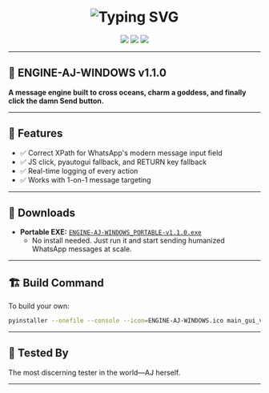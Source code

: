 
<h1 align="center">
  <img src="https://readme-typing-svg.demolab.com?font=Fira+Code&size=28&duration=2000&pause=1000&color=F77300&center=true&vCenter=true&width=1000&lines=ENGINE+AJ+for+Windows+v1.1.0;Built+for+Real+Love,+Tested+by+the+Best" alt="Typing SVG" />
</h1>

<p align="center">
  <img src="https://img.shields.io/github/v/release/richknowles/ENGINE-AJ-WINDOWS?color=%23f7768e&label=version&style=for-the-badge" />
  <img src="https://img.shields.io/github/languages/top/richknowles/ENGINE-AJ-WINDOWS?color=ff69b4&style=for-the-badge" />
  <img src="https://img.shields.io/github/last-commit/richknowles/ENGINE-AJ-WINDOWS?color=orange&style=for-the-badge" />
</p>

---

## 💬 ENGINE-AJ-WINDOWS v1.1.0

**A message engine built to cross oceans, charm a goddess, and finally click the damn Send button.**

---

## 🔧 Features

- ✅ Correct XPath for WhatsApp's modern message input field
- ✅ JS click, pyautogui fallback, and RETURN key fallback
- ✅ Real-time logging of every action
- ✅ Works with 1-on-1 message targeting

---

## 💾 Downloads

- **Portable EXE:** [`ENGINE-AJ-WINDOWS_PORTABLE-v1.1.0.exe`](https://github.com/richknowles/ENGINE-AJ-WINDOWS/releases)
  - No install needed. Just run it and start sending humanized WhatsApp messages at scale.

---

## 🏗️ Build Command

To build your own:

```bash
pyinstaller --onefile --console --icon=ENGINE-AJ-WINDOWS.ico main_gui_v1_1_0.py --add-data "aj_heart_splash.png;." --hidden-import=PIL.Image --hidden-import=PIL.ImageTk
```

---

## 🧪 Tested By

The most discerning tester in the world—AJ herself.

---

